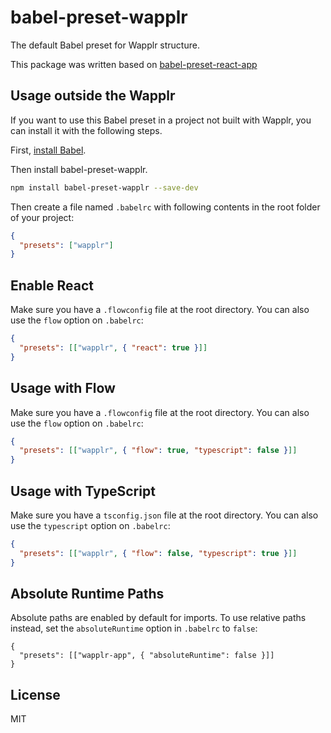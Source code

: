 # babel-preset-wapplr

The default Babel preset for Wapplr structure.

This package was written based on [babel-preset-react-app](https://github.com/facebook/create-react-app/tree/master/packages/babel-preset-react-app)

## Usage outside the Wapplr

If you want to use this Babel preset in a project not built with Wapplr, you can install it with the following steps.

First, [install Babel](https://babeljs.io/docs/setup/).

Then install babel-preset-wapplr.

```sh
npm install babel-preset-wapplr --save-dev
```

Then create a file named `.babelrc` with following contents in the root folder of your project:

```json
{
  "presets": ["wapplr"]
}
```

## Enable React

Make sure you have a `.flowconfig` file at the root directory. You can also use the `flow` option on `.babelrc`:

```json
{
  "presets": [["wapplr", { "react": true }]]
}
```

## Usage with Flow

Make sure you have a `.flowconfig` file at the root directory. You can also use the `flow` option on `.babelrc`:

```json
{
  "presets": [["wapplr", { "flow": true, "typescript": false }]]
}
```

## Usage with TypeScript

Make sure you have a `tsconfig.json` file at the root directory. You can also use the `typescript` option on `.babelrc`:

```json
{
  "presets": [["wapplr", { "flow": false, "typescript": true }]]
}
```

## Absolute Runtime Paths

Absolute paths are enabled by default for imports. To use relative paths instead, set the `absoluteRuntime` option in `.babelrc` to `false`:

```
{
  "presets": [["wapplr-app", { "absoluteRuntime": false }]]
}
```

## License

MIT
